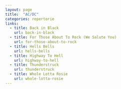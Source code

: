 ```yaml
---
layout: page
title:  "AC/DC"
categories: repertorie
links:
  - title: Back in Black
    url: back-in-black
  - title: For Those About To Rock (We Salute You)
    url: for-those-about-to-rock
  - title: Hells Bells
    url: hells-bells
  - title: Highway To Hell
    url: highway-to-hell
  - title: Thunderstruck
    url: thunderstruck
  - title: Whole Lotta Rosie
    url: whole-lotta-rosie
---
```

